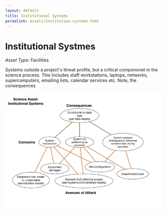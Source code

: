```yaml
---
layout: default
title: Institutional Systems
permalink: assets/Institution-systems.html
---
```


# Institutional Systmes

*Asset Type:*  Facilities

Systems outside a project's threat profile, but a critical compononet in the science process.  This includes staff workstations, laptops, networks, supercomputers, emailing lists, calendar services etc.  Note, the consequences

![Institutional Systems](../diagrams/Institution-systems.png)